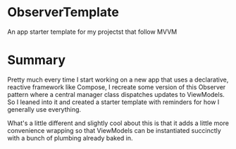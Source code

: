 # ObserverTemplate
An app starter template for my projectst that follow MVVM

# Summary

Pretty much every time I start working on a new app that uses a declarative, reactive framework like Compose, I recreate some version of this
Observer pattern where a central manager class dispatches updates to ViewModels. So I leaned into it and created a starter template with reminders for
how I generally use everything. 


What's a little different and slightly cool about this is that it adds a little more convenience wrapping so that ViewModels can be instantiated succinctly 
with a bunch of plumbing already baked in.

